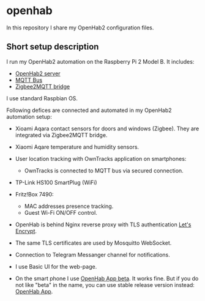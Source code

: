 # openhab

In this repository I share my OpenHab2 configuration files.

## Short setup description

I run my OpenHab2 automation on the Raspberry Pi 2 Model B. It includes:

- [OpenHab2 server](https://www.openhab.org/)
- [MQTT Bus](http://mqtt.org/)
- [Zigbee2MQTT bridge](https://github.com/Koenkk/zigbee2mqtt)

I use standard Raspbian OS.

Following defices are connected and automated in my OpenHab2 automation setup:

- Xioami Aqara contact sensors for doors and windows (Zigbee). They are integrated via Zigbee2MQTT bridge.
- Xiaomi Aqare temperature and humidity sensors.
- User location tracking with OwnTracks application on smartphones:

	- OwnTracks is connected to MQTT bus via secured connection.

- TP-Link HS100 SmartPlug (WiFi)
- Fritz!Box 7490:

	- MAC addresses presence tracking.
	- Guest Wi-Fi ON/OFF control.

- OpenHab is behind Nginx reverse proxy with TLS authentication [Let's Encrypt](https://letsencrypt.org/).
- The same TLS certificates are used by Mosquitto WebSocket.
- Connection to Telegram Messanger channel for notifications.
- I use Basic UI for the web-page.
- On the smart phone I use [OpenHab App beta](https://play.google.com/store/apps/details?id=org.openhab.habdroid.beta&hl=en). It works fine. But if you do not like "beta" in the name, you can use stable release version instead: [OpenHab App](https://play.google.com/store/apps/details?id=org.openhab.habdroid&hl=en).
